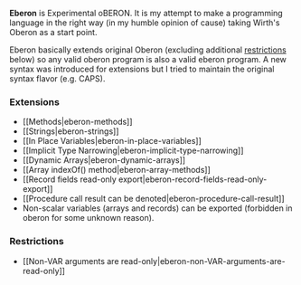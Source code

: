 **Eberon** is Experimental oBERON. It is my attempt to make a programming language in the right way (in my humble opinion of cause) taking Wirth's Oberon as a start point.

Eberon basically extends original Oberon (excluding additional [restrictions](#restrictions) below) so any valid oberon program is also a valid eberon program. A new syntax was introduced for extensions but I tried to maintain the original syntax flavor (e.g. CAPS).

### Extensions
* [[Methods|eberon-methods]]
* [[Strings|eberon-strings]]
* [[In Place Variables|eberon-in-place-variables]]
* [[Implicit Type Narrowing|eberon-implicit-type-narrowing]]
* [[Dynamic Arrays|eberon-dynamic-arrays]]
* [[Array indexOf() method|eberon-array-methods]]
* [[Record fields read-only export|eberon-record-fields-read-only-export]]
* [[Procedure call result can be denoted|eberon-procedure-call-result]]
* Non-scalar variables (arrays and records) can be exported (forbidden in oberon for some unknown reason).

### Restrictions
* [[Non-VAR arguments are read-only|eberon-non-VAR-arguments-are-read-only]]